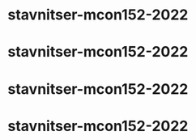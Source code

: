 # stavnitser-mcon152-2022
# stavnitser-mcon152-2022
# stavnitser-mcon152-2022
# stavnitser-mcon152-2022

